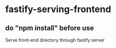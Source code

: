 # fastify-serving-frontend

## do "npm install" before use

Serve front-end directory through fastify server
